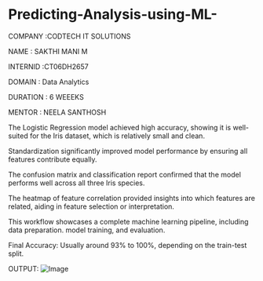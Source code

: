 # Predicting-Analysis-using-ML-

COMPANY :CODTECH IT SOLUTIONS

NAME    : SAKTHI MANI M

INTERNID :CT06DH2657

DOMAIN  : Data Analytics

DURATION : 6 WEEEKS

MENTOR : NEELA SANTHOSH

The Logistic Regression model achieved high accuracy, showing it is well-suited for the Iris dataset, which is relatively small and clean.

Standardization significantly improved model performance by ensuring all features contribute equally.

The confusion matrix and classification report confirmed that the model performs well across all three Iris species.

The heatmap of feature correlation provided insights into which features are related, aiding in feature selection or interpretation.

This workflow showcases a complete machine learning pipeline, including data preparation. model training, and evaluation.

Final Accuracy:
Usually around 93% to 100%, depending on the train-test split.

OUTPUT:
![Image](https://github.com/user-attachments/assets/24d93060-84d6-4cfa-894a-861e667bc900)
